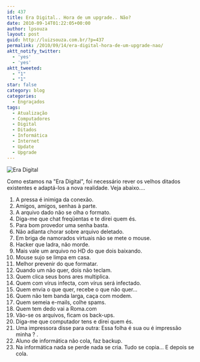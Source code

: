 ```yaml
---
id: 437
title: Era Digital.. Hora de um upgrade.. Não?
date: 2010-09-14T01:22:05+00:00
author: lpsouza
layout: post
guid: http://luizsouza.com.br/?p=437
permalink: /2010/09/14/era-digital-hora-de-um-upgrade-nao/
aktt_notify_twitter:
  - 'yes'
  - 'yes'
aktt_tweeted:
  - "1"
  - "1"
star: false
category: blog
categories:
  - Engraçados
tags:
  - Atualização
  - Computadores
  - Digital
  - Ditados
  - Informática
  - Internet
  - Update
  - Upgrade
---
```

![Era Digital](https://luizsouza.com.br/wp-content/upload/2010/09/era-digital-300x213.jpg)

Como estamos na "Era Digital", foi necessário rever os velhos ditados existentes e adaptá-los a nova realidade. Veja abaixo....
  
1. A pressa é inimiga da conexão.
2. Amigos, amigos, senhas à parte.
3. A arquivo dado não se olha o formato.
4. Diga-me que chat freqüentas e te direi quem és.
5. Para bom provedor uma senha basta.
6. Não adianta chorar sobre arquivo deletado.
7. Em briga de namorados virtuais não se mete o mouse.
8. Hacker que ladra, não morde.
9. Mais vale um arquivo no HD do que dois baixando.
10. Mouse sujo se limpa em casa.
11. Melhor prevenir do que formatar.
12. Quando um não quer, dois não teclam.
13. Quem clica seus bons ares multiplica.
14. Quem com vírus infecta, com vírus será infectado.
15. Quem envia o que quer, recebe o que não quer...
16. Quem não tem banda larga, caça com modem.
17. Quem semeia e-mails, colhe spams.
18. Quem tem dedo vai a Roma.com
19. Vão-se os arquivos, ficam os back-ups.
20. Diga-me que computador tens e direi quem és.
21. Uma impressora disse para outra: Essa folha é sua ou é impressão minha ? .
22. Aluno de informática não cola, faz backup.
23. Na informática nada se perde nada se cria. Tudo se copia... E depois se cola.

